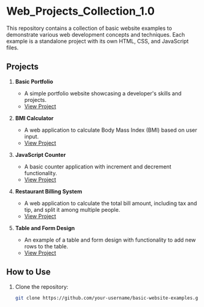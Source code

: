 # Web_Projects_Collection_1.0

This repository contains a collection of basic website examples to demonstrate various web development concepts and techniques. Each example is a standalone project with its own HTML, CSS, and JavaScript files.

## Projects

1. **Basic Portfolio**
   - A simple portfolio website showcasing a developer's skills and projects.
   - [View Project](basic_portfolio/index.html)

2. **BMI Calculator**
   - A web application to calculate Body Mass Index (BMI) based on user input.
   - [View Project](bmi_calculator/index.html)

3. **JavaScript Counter**
   - A basic counter application with increment and decrement functionality.
   - [View Project](javascript_counter/index.html)

4. **Restaurant Billing System**
   - A web application to calculate the total bill amount, including tax and tip, and split it among multiple people.
   - [View Project](restaurant_billing_system/index.html)

5. **Table and Form Design**
   - An example of a table and form design with functionality to add new rows to the table.
   - [View Project](Table%20and%20Form%20Design/index.html)

## How to Use

1. Clone the repository:
   ```sh
   git clone https://github.com/your-username/basic-website-examples.git